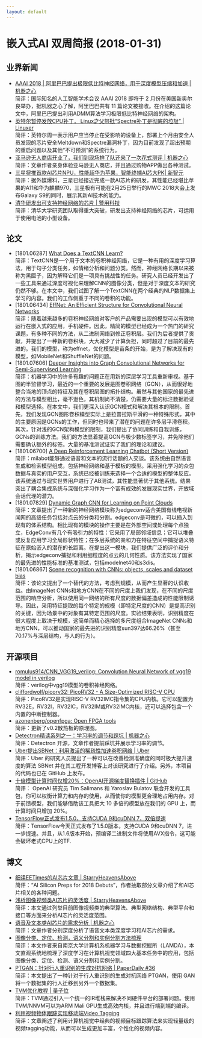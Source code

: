 ```yaml
---
layout: default
---
```


# 嵌入式AI 双周简报 (2018-01-31)

## 业界新闻

- [AAAI 2018 | 阿里巴巴提出极限低比特神经网络，用于深度模型压缩和加速 | 机器之心](http://mp.weixin.qq.com/s/_V1MTtgaWb2S6mZA37fdxA)</br>
简评：国际知名的人工智能学术会议 AAAI 2018 即将于 2 月份在美国新奥尔良举办，据机器之心了解，阿里巴巴共有 11 篇论文被接收。在介绍的这篇论文中，阿里巴巴提出利用ADMM算法学习极限低比特神经网络的架构。
- [英特尔暂停发放CPU补丁， Linux之父怒批“Spectre补丁是彻底的垃圾” |  Linuxer](http://mp.weixin.qq.com/s/YXgUHdt5Je6rJ_N24PIcKA) <br />
简评：英特尔周一表示用户应当停止在受影响的设备上，部署上个月由安全人员发现的芯片安全Meltdown和Spectre漏洞补丁，因为目前发现了超出预期的重启问题以及其他“不可预测”的系统行为。
- [亚马逊无人商店开业了，我们到现场排了队还来了一次花式测评 | 机器之心](http://mp.weixin.qq.com/s/_LczoTOTD3KbSrVhYZO3iw)<br />
简评：文章作者亲身体验亚马逊无人商店，并且通过购物APP做出各种测试。
- [三星将推首款AI芯片NPU，性能超华为苹果，智能终端AI芯大PK| 新智元](http://mp.weixin.qq.com/s/igG30KpJ81T0B5qhQKTHYg)<br />
简评：据外媒爆料，三星已经接近完成一款AI芯片的研发，其性能已经堪比苹果的A11和华为麒麟970，三星极有可能在2月25日举行的MWC 2018大会上发布Galaxy S9的同时，展示其新AI技术的能力。
- [清华研发出可支持神经网络的芯片 | 警用科技](http://mp.weixin.qq.com/s/h4EvTfjHmEvLAhtnpXJ0uw)<br />
简评：清华大学研究团队取得重大突破，研发出支持神经网络的芯片，可运用于使用电池的小型设备。


## 论文
- [1801.06287] [What Does a TextCNN Learn?](https://arxiv.org/abs/1801.06287)</br>
简评：TextCNN是一个用于文本的卷积神经网络，它是一种有用的深度学习算法，用于句子分类任务，如情绪分析和问题分类。然而，神经网络长期以来被称为黑匣子，因为解释它们是一项具有挑战性的任务。研究人员已经开发出了一些工具来通过深度可视化来理解CNN的图像分类，但是对于深度文本的研究仍然不够。在本文中，我们试图了解一个TextCNN在两个经典的NLP数据集上学习的内容。我们的工作侧重于不同的卷积的功能。
- [1801.06434] [EffNet: An Efficient Structure for Convolutional Neural Networks](https://arxiv.org/abs/1801.06434)</br>
简评：随着越来越多的卷积神经网络对客户的产品需要出现的模型可以有效地运行在嵌入式的应用，手机硬件。因此，精简的模型已经成为一个热门的研究课题，有多种不同的方法，从二进制网络到修正卷积层。我们为后者提供了贡献，并提出了一种新的卷积块，大大减少了计算负担，同时超过了目前的最先进的。我们的模型，称为effnet，优化模型是苗条的开始，是为了解决现有的模型，如MobileNet和ShuffleNet的问题。
- [1801.07606] [Deeper Insights into Graph Convolutional Networks for Semi-Supervised Learning](https://arxiv.org/abs/1801.07606)</br>
简评：机器学习中的许多有趣的问题正在用新的深层学习工具重新审视。基于图的半监督学习，最近的一个重要的发展是图卷积网络（GCN），从而很好地整合当地的顶点的特征及其在卷积层图的拓扑结构。虽然与其他国家的最先进的方法与模型相比，毫不逊色，其机制尚不清楚，仍需要大量的标注数据验证和模型选择。在本文中，我们更深入认识GCN模式和解决其根本的限制。首先，我们发现GCN图形卷积模型实际上是拉普拉斯平滑的一种特殊形式，其中的主要原因是GCNs的工作，但同时也带来了潜在的问题在许多层平滑卷积。其次，针对浅的GCN架构模型的限制，我们提出了协同训练和自我训练，GCNs的训练方法。我们的方法显着提高GCN与极少数标签学习，并免除他们需要确认额外的标签。大量的基准测试证实了我们的理论和建议。
- [1801.06700] [A Deep Reinforcement Learning Chatbot (Short Version)](https://arxiv.org/abs/1801.06700)</br>
简评：milabot能够通过语音和文本的流行话题的人交谈。该系统由自然语言生成和检索模型组成，包括神经网络和基于模板的模型。采用强化学习的众包数据与真实的用户交互，系统已经被训练来选择一个合适的模型的整体反应。该系统通过与现实世界用户进行了AB测试，其性能显著优于其他系统。结果突出了耦合集成系统与深强化学习作为一个富有成效的发展现实世界，开放域会话代理的潜力。
- [1801.07829] [Dynamic Graph CNN for Learning on Point Clouds](https://arxiv.org/abs/1801.07829)</br>
简评：文章提出了一种新的神经网络模块称为edgeconv适合美国有线电视新闻网的高级任务包括对点云的分类和分割。edgeconv是可微的，可以插入到现有的体系结构。相比现有的模块的操作主要是在外部空间或处理每个点独立，EdgeConv有几个有吸引力的特性：它采用了局部邻域信息；它可以堆叠或反复应用学习全局形状特性；在多层系统的亲和力在特征空间中捕捉语义特征在原始嵌入的潜在的长距离。在提出这一模块，我们提供广泛的评价和分析，揭示edgeconv捕捉和利用细粒度的点云的几何性质。该方法实现了国家的最先进的性能标准的基准测试，包括modelnet40和s3dis。
- [1801.06867] [Scene recognition with CNNs: objects, scales and dataset bias](https://arxiv.org/abs/1801.06867)</br>
简评：该论文提出了一个替代的方法，考虑到规模，从而产生显著的认识收益。由ImageNet CNNs和地方CNN在不同的尺度上我们发现，在不同的尺度范围的响应分析，所以使用同一网络的所有尺度的数据偏差造成的性能限制诱导。因此，采用特征提取的每个特定的规模（即特定尺度的CNN）是提高识别的关键，因为场景中的对象有其特定范围的尺度。实验结果表明，识别精度在很大程度上取决于规模，这简单而精心选择的多尺度组合ImageNet CNNs和地方CNN，可以推动国家的最先进的识别精度sun397达66.26%（甚至70.17%与深层结构，与人的行为）。


## 开源项目

- [romulus914/CNN_VGG19_verilog: Convolution Neural Network of vgg19 model in verilog](https://github.com/romulus914/CNN_VGG19_verilog)</br>
简评：verilog中vgg19模型的卷积神经网络。
- [cliffordwolf/picorv32: PicoRV32 - A Size-Optimized RISC-V CPU](https://github.com/cliffordwolf/picorv32)</br>
简评：PicoRV32是实现RISC-V RV32IMC指令集的CPU内核。它可以配置为RV32E，RV32I，RV32IC，RV32IM或RV32IMC内核，还可以选择包含一个内置的中断控制器。
- [azonenberg/openfpga: Open FPGA tools](https://github.com/azonenberg/openfpga)</br>
简评：更新了v0.2散热板的原理图。
- [Detectron精读系列之一：学习率的调节和踩坑 | 机器之心](http://mp.weixin.qq.com/s/kL1bhjdTc1wyYEL4KJqDpg)</br>
简评：Detectron 开源，文章作者提前踩坑并展示学习率的调节。
- [Uber提出SBNet：利用激活的稀疏性加速卷积网络 | Uber](http://mp.weixin.qq.com/s/xCzS7sYMFmk5K4ClB1I2YQ) <br />
简评：Uber 的研究人员提出了一种可以在改善检测准确度的同时极大提升速度的算法 SBNet 并在其工程开发博客上对该研究进行了介绍。另外，本项目的代码也已在 GitHub 上发布。
- [十倍模型计算时间仅增20%：OpenAI开源梯度替换插件 | GitHub](http://mp.weixin.qq.com/s/glwjwXNNoMYBmhgwEcpUeg)</br>
简评： OpenAI 研究员 Tim Salimans 和 Yaroslav Bulatov 联合开发的工具包，你可以权衡计算力和内存的使用，从而使你的模型更合理地占用内存。对于前馈模型，我们能够借助该工具把大 10 多倍的模型放在我们的 GPU 上，而计算时间只增加 20%。
- [TensorFlow正式发布1.5.0，支持CUDA 9和cuDNN 7，双倍提速](http://mp.weixin.qq.com/s/ilBcSQ5RGAx9Fp7oSri3sA)</br>
简评：TensorFlow今天正式发布了1.5.0版本，支持CUDA 9和cuDNN 7，进一步提速。并且，从1.6版本开始，预编译二进制文件将使用AVX指令，这可能会破坏老式CPU上的TF.

## 博文

- [细读EETimes的AI芯片文章 | StarryHeavensAbove](http://mp.weixin.qq.com/s/BPoCM7H44dns9y-Ul0jMPw)<br />
简评：“AI Silicon Preps for 2018 Debuts”，作者抽取部分文章介绍了和AI芯片相关的各种问题。
- [浅析图像视频类AI芯片的灵活度 | StarryHeavensAbove ](https://mp.weixin.qq.com/s/wivFTy3Tj6Ahc5XO6-FX2w)<br />
简评：本文通过列举目前图像视频类的典型算法、典型网络结构、典型平台和接口等方面来分析AI芯片的灵活度范围。
- [语音及文本类AI芯片的需求分析 | 机器之心](http://mp.weixin.qq.com/s/cfqnLYZSxJhtsgtrydx02A)</br>
简评：文章作者分别深度分析了语音文本类深度学习和AI芯片的需求。
- [图像分类、定位、检测，语义分割和实例分割方法梳理](http://mp.weixin.qq.com/s/oe8Zcv3EecDV2OUl9qejCA)</br>
简评：本文作者来自南京大学计算机系机器学习与数据挖掘所（LAMDA），本文直观系统地梳理了深度学习在计算机视觉领域四大基本任务中的应用，包括图像分类、定位、检测、语义分割和实例分割。
- [PTGAN：针对行人重识别的生成对抗网络 | PaperDaily #36](http://mp.weixin.qq.com/s/rf-pGfkQFK3abkOLEEVOeA)</br>
简评：本文提出了一种针对于行人重识别的生成对抗网络 PTGAN，使用 GAN 将一个数据集的行人迁移到另外一个数据集。
- [TVM优化教程 | 量子位](http://mp.weixin.qq.com/s/j-z_xg8FqfAxGcMNISirdQ) <br />
简评：TVM通过引入一个统一的IR堆栈来解决不同硬件平台的部署问题。使用TVM/NNVM可以为ARM Mali GPU生成高效内核，并且进行端到端的编译。
- [利用视频物体跟踪实现移动端Video Tagging](http://mp.weixin.qq.com/s/nwXN0YdVviI43E4IyUuJ3A) <br />
简评：文章阐述了利用计算机视觉中经典的视频目标跟踪算法来实现轻量级的视频tagging功能，从而可以生成更加丰富，个性化的视频内容。
